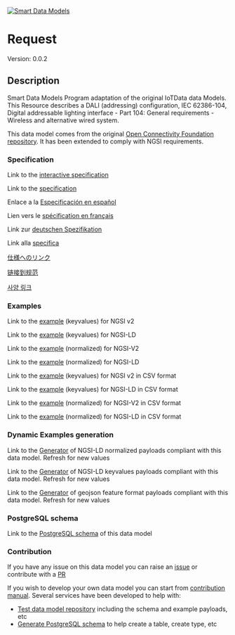 [![Smart Data Models](https://smartdatamodels.org/wp-content/uploads/2022/01/SmartDataModels_logo.png "Logo")](https://smartdatamodels.org)
# Request
Version: 0.0.2

## Description 

Smart Data Models Program adaptation of the original IoTData data Models. This Resource describes a DALI (addressing) configuration,  IEC 62386-104, Digital  addressable lighting interface - Part 104: General requirements - Wireless and alternative wired system. 

This data model comes from the original [Open Connectivity Foundation repository](https://github.com/openconnectivityfoundation/IoTDataModels). It has been extended to comply with NGSI requirements.
### Specification

Link to the [interactive specification](https://swagger.lab.fiware.org/?url=https://smart-data-models.github.io/dataModel.OCF/Request/swagger.yaml)

Link to the [specification](https://github.com/smart-data-models/dataModel.OCF/blob/master/Request/doc/spec.md)

Enlace a la [Especificación en español](https://github.com/smart-data-models/dataModel.OCF/blob/master/Request/doc/spec_ES.md)

Lien vers le [spécification en français](https://github.com/smart-data-models/dataModel.OCF/blob/master/Request/doc/spec_FR.md)

Link zur [deutschen Spezifikation](https://github.com/smart-data-models/dataModel.OCF/blob/master/Request/doc/spec_DE.md)

Link alla [specifica](https://github.com/smart-data-models/dataModel.OCF/blob/master/Request/doc/spec_IT.md)

[仕様へのリンク](https://github.com/smart-data-models/dataModel.OCF/blob/master/Request/doc/spec_JA.md)

[链接到规范](https://github.com/smart-data-models/dataModel.OCF/blob/master/Request/doc/spec_ZH.md)

[사양 링크](https://github.com/smart-data-models/dataModel.OCF/blob/master/Request/doc/spec_KO.md)
### Examples

Link to the [example](https://smart-data-models.github.io/dataModel.OCF/Request/examples/example.json) (keyvalues) for NGSI v2

Link to the [example](https://smart-data-models.github.io/dataModel.OCF/Request/examples/example.jsonld) (keyvalues) for NGSI-LD

Link to the [example](https://smart-data-models.github.io/dataModel.OCF/Request/examples/example-normalized.json) (normalized) for NGSI-V2

Link to the [example](https://smart-data-models.github.io/dataModel.OCF/Request/examples/example-normalized.jsonld) (normalized) for NGSI-LD

Link to the [example](https://github.com/smart-data-models/dataModel.OCF/blob/master/Request/examples/example.json.csv) (keyvalues) for NGSI v2 in CSV format

Link to the [example](https://github.com/smart-data-models/dataModel.OCF/blob/master/Request/examples/example.jsonld.csv) (keyvalues) for NGSI-LD in CSV format

Link to the [example](https://github.com/smart-data-models/dataModel.OCF/blob/master/Request/examples/example-normalized.json.csv) (normalized) for NGSI-V2 in CSV format

Link to the [example](https://github.com/smart-data-models/dataModel.OCF/blob/master/Request/examples/example-normalized.jsonld.csv) (normalized) for NGSI-LD in CSV format
### Dynamic Examples generation

Link to the [Generator](https://smartdatamodels.org/extra/ngsi-ld_generator.php?schemaUrl=https://raw.githubusercontent.com/smart-data-models/dataModel.OCF/master/Request/schema.json&email=info@smartdatamodels.org) of NGSI-LD normalized payloads compliant with this data model. Refresh for new values

Link to the [Generator](https://smartdatamodels.org/extra/ngsi-ld_generator_keyvalues.php?schemaUrl=https://raw.githubusercontent.com/smart-data-models/dataModel.OCF/master/Request/schema.json&email=info@smartdatamodels.org) of NGSI-LD keyvalues payloads compliant with this data model. Refresh for new values

Link to the [Generator](https://smartdatamodels.org/extra/geojson_features_generator.php?schemaUrl=https://raw.githubusercontent.com/smart-data-models/dataModel.OCF/master/Request/schema.json&email=info@smartdatamodels.org) of geojson feature format payloads compliant with this data model. Refresh for new values
### PostgreSQL schema

Link to the [PostgreSQL schema](https://github.com/smart-data-models/dataModel.OCF/blob/master/Request/schema.sql) of this data model
### Contribution

 If you have any issue on this data model you can raise an [issue](https://github.com/smart-data-models/dataModel.OCF/issues)  or contribute with a [PR](https://github.com/smart-data-models/dataModel.OCF/pulls)

 If you wish to develop your own data model you can start from [contribution manual](https://bit.ly/contribution_manual). Several services have been developed to help with: 
 - [Test data model repository](https://smartdatamodels.org/index.php/data-models-contribution-api/) including the schema and example payloads, etc
 - [Generate PostgreSQL schema](https://smartdatamodels.org/index.php/sql-service/) to help create a table, create type, etc